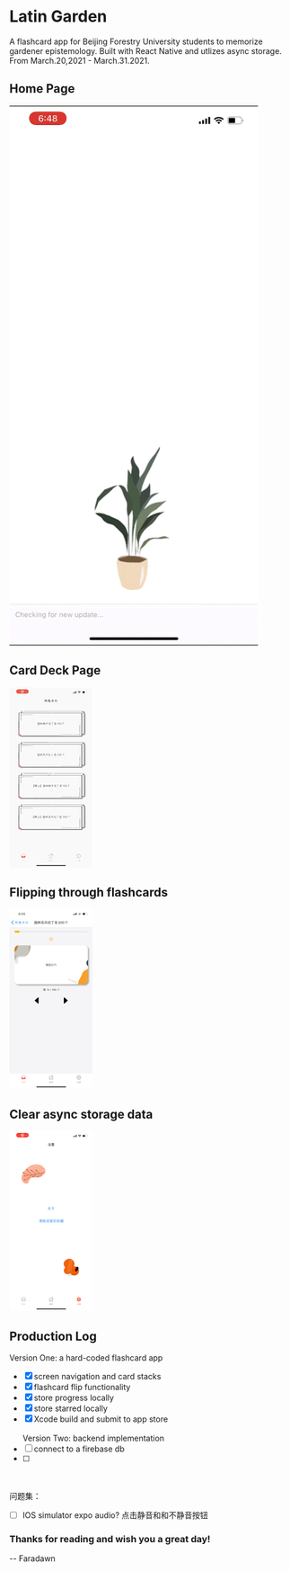 # Latin Garden
A flashcard app for Beijing Forestry University students to memorize gardener epistemology.
Built with React Native and utlizes async storage.
From March.20,2021 - March.31.2021. 

## Home Page
![home page demo](./assets/demo1.GIF)

## Card Deck Page
![card deck demo](./assets/demo2.GIF)

## Flipping through flashcards
![flashcard demo](./assets/demo3.GIF)

## Clear async storage data
![clear storage](./assets/demo4.GIF)

## Production Log 
Version One: a hard-coded flashcard app
- [x] screen navigation and card stacks
- [x] flashcard flip functionality
- [x] store progress locally
- [x] store starred locally
- [x] Xcode build and submit to app store
<br></br>
Version Two: backend implementation
- [ ] connect to a firebase db
- [ ]
<br></br>
问题集：
- [ ] IOS simulator expo audio? 点击静音和和不静音按钮



### Thanks for reading and wish you a great day!
-- Faradawn





